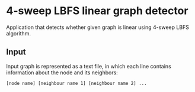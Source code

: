 4-sweep LBFS linear graph detector
=================================

Application that detects whether given graph is linear using 4-sweep LBFS algorithm.

## Input

Input graph is represented as a text file, in which each line contains information about the node and its neighbors:

```
[node name] [neighbour name 1] [neighbour name 2] ...
```